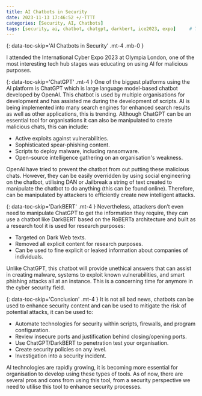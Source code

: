 ```yaml
---
title: AI Chatbots in Security
date: 2023-11-13 17:46:52 +/-TTTT
categories: [Security, AI, Chatbots]
tags: [security, ai, chatbot, chatgpt, darkbert, ice2023, expo]     # TAG names should always be lowercase
---
```


{: data-toc-skip='AI Chatbots in Security' .mt-4 .mb-0 }

I attended the International Cyber Expo 2023 at Olympia London, one of the most interesting tech hub stages was educating on using AI for malicious purposes.

{: data-toc-skip='ChatGPT' .mt-4 }
One of the biggest platforms using the AI platform is ChatGPT which is large language model-based chatbot developed by OpenAI. This chatbot is used by multiple organisations for development and has assisted me during the development of scripts. AI is being implemented into many search engines for enhanced search results as well as other applications, this is trending. 
Although ChatGPT can be an essential tool for organisations it can also be manipulated to create malicious chats, this can include: 
- Active exploits against vulnerabilities. 
- Sophisticated spear-phishing content. 
- Scripts to deploy malware, including ransomware. 
- Open-source intelligence gathering on an organisation's weakness. 

OpenAI have tried to prevent the chatbot from out putting these malicious chats. However, they can be easily overridden by using social engineering on the chatbot, utilising DAN or Jailbreak a string of text created to manipulate the chatbot to do anything (this can be found online). Therefore, can be manipulated by attackers to efficiently create new intelligent attacks.

{: data-toc-skip='DarkBERT' .mt-4 }
Nevertheless, attackers don’t even need to manipulate ChatGPT to get the information they require, they can use a chatbot like DarkBERT based on the RoBERTa architecture and built as a research tool it is used for research purposes: 
- Targeted on Dark Web texts.  
- Removed all explicit content for research purposes. 
- Can be used to fine explicit or leaked information about companies of individuals. 

Unlike ChatGPT, this chatbot will provide unethical answers that can assist in creating malware, systems to exploit known vulnerabilities, and smart phishing attacks all at an instance. This is a concerning time for anymore in the cyber security field.  

{: data-toc-skip='Conclusion' .mt-4 }
It is not all bad news, chatbots can be used to enhance security content and can be used to mitigate the risk of potential attacks, it can be used to: 
- Automate technologies for security within scripts, firewalls, and program configuration. 
- Review insecure ports and justification behind closing/opening ports. 
- Use ChatGPT/DarkBERT to penetration test your organisation. 
- Create security policies on any level. 
- Investigation into a security incident.   

AI technologies are rapidly growing, it is becoming more essential for organisation to develop using these types of tools. As of now, there are several pros and cons from using this tool, from a security perspective we need to utilise this tool to enhance security processes.
